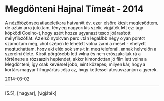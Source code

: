 # Megdönteni Hajnal Tímeát - 2014

A nézőközönség átlagéletkora hatvanöt év, ezen elsőre kicsit meglepődtem, de aztán arra jutottam, tényleg nagyon kis szelíd vígjáték lett ez: úgy köpködi Coelho-t, hogy azért hozza ugyanazt tesco jóárasított mélyfilozófiát. Az első nyolcvan perc után legalább négy olyan pontot számoltam meg, ahol szépen le lehetett volna zárni a mesét - ehelyett megtudhattam, hogy aki elég sok sms-t ír, meg telefonál, annak helyrejön a szerelmi élete. Kicsit pörgősebb lett volna és nem erőszakoljuk rá a történetre a rózsaszín hepiendet, akkor kimondottan jó film lett volna a Megdönteni; így csak kevéssel jobb, mint közepes; milyen kár, hogy a kortárs magyar filmgyártás célja az, hogy kettessel átcsusszanjon a gyerek.

2014-03-02 

----

[5.5], [magyar], [vígjáték]
